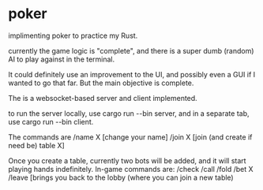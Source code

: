 # poker
implimenting poker to practice my Rust.

currently the game logic is "complete", and there is a super dumb (random) AI to play against in the terminal.

It could definitely use an improvement to the UI, and possibly even a GUI if I wanted to go that far. But the main objective is complete.

The is a websocket-based server and client implemented.

to run the server locally, use cargo run --bin server, and in a separate tab, use cargo run --bin client.

The commands are
/name X [change your name]
/join X [join (and create if need be) table X]

Once you create a table, currently two bots will be added, and it will start playing hands indefinitely.
In-game commands are:
/check
/call
/fold
/bet X
/leave [brings you back to the lobby (where you can join a new table)
